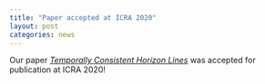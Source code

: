 ```yaml
---
title: "Paper accepted at ICRA 2020"
layout: post
categories: news
---
```


Our paper *[Temporally Consistent Horizon Lines](https://arxiv.org/pdf/1907.10014.pdf)* was accepted for publication at ICRA 2020!
